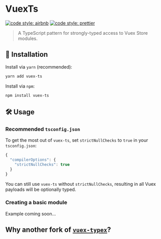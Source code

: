# VuexTs

[![code style: airbnb](https://img.shields.io/badge/code%20style-airbnb-blue.svg?style=flat)](https://github.com/airbnb/javascript)
[![code style: prettier](https://img.shields.io/badge/code_style-prettier-ff69b4.svg?style=flat)](https://github.com/prettier/prettier)

> A TypeScript pattern for strongly-typed access to Vuex Store modules.

## 🔗 Installation

Install via `yarn` (recommended):

```sh
yarn add vuex-ts
```

Install via `npm`:

```sh
npm install vuex-ts
```

## 🛠️ Usage

### Recommended `tsconfig.json`

To get the most out of `vuex-ts`, set `strictNullChecks` to `true` in your `tsconfig.json`:

```js
{
  "compilerOptions": {
    "strictNullChecks": true
  }
}
```

You can still use `vuex-ts` without `strictNullChecks`, resulting in all Vuex payloads will be optionally typed.

### Creating a basic module

Example coming soon...

## Why another fork of [`vuex-typex`](https://github.com/mrcrowl/vuex-typex)?


